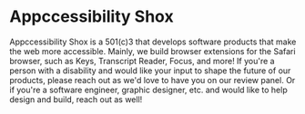 # Appccessibility Shox
Appccessibility Shox is a 501(c)3 that develops software products that make the web more
accessible. Mainly, we build browser extensions for the Safari browser, such as Keys,
Transcript Reader, Focus, and more! If you're a person with a disability and would like
your input to shape the future of our products, please reach out as we'd love to have you
on our review panel. Or if you're a software engineer, graphic designer, etc. and would 
like to help design and build, reach out as well!